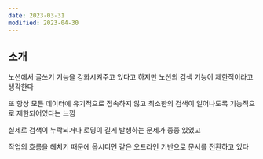 ```yaml
---
date: 2023-03-31
modified: 2023-04-30
---
```


## 소개

노션에서 글쓰기 기능을 강화시켜주고 있다고 하지만
노션의 검색 기능이 제한적이라고 생각한다

또 항상 모든 데이터에 유기적으로 접속하지 않고
최소한의 검색이 일어나도록 기능적으로 제한되어있다는 느낌

실제로 검색이 누락되거나
로딩이 길게 발생하는 문제가 종종 있었고

작업의 흐름을 헤치기 때문에 옵시디언 같은 오프라인 기반으로 문서를 전환하고 있다
